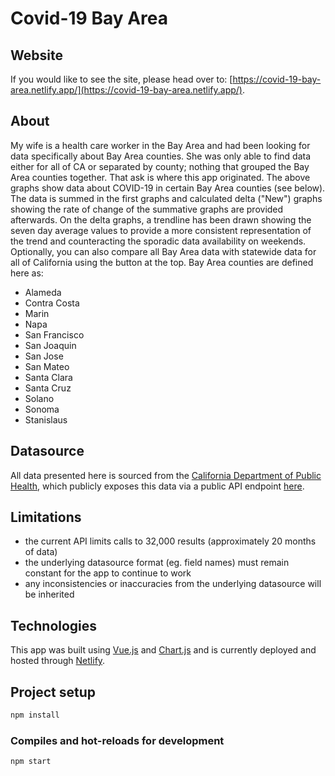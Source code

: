 # Covid-19 Bay Area

## Website

If you would like to see the site, please head over to: [https://covid-19-bay-area.netlify.app/](https://covid-19-bay-area.netlify.app/).

## About

My wife is a health care worker in the Bay Area and had been looking
for data specifically about Bay Area counties. She was only able to find
data either for all of CA or separated by county; nothing that grouped
the Bay Area counties together. That ask is where this app originated.
The above graphs show data about COVID-19 in certain Bay Area counties
(see below). The data is summed in the first graphs and calculated
delta ("New") graphs showing the rate of change of the summative
graphs are provided afterwards. On the delta graphs, a trendline has
been drawn showing the seven day average values to provide a more
consistent representation of the trend and counteracting the sporadic
data availability on weekends. Optionally, you can also compare all
Bay Area data with statewide data for all of California using the
button at the top. Bay Area counties are defined here as:

- Alameda
- Contra Costa
- Marin
- Napa
- San Francisco
- San Joaquin
- San Jose
- San Mateo
- Santa Clara
- Santa Cruz
- Solano
- Sonoma
- Stanislaus

## Datasource

All data presented here is sourced from the [California Department of Public Health](https://data.chhs.ca.gov/dataset/california-covid-19-hospital-data-and-case-statistics"), which publicly exposes this data via a public API endpoint [here](https://data.chhs.ca.gov/api/3/action/datastore_search?resource_id=6cd8d424-dfaa-4bdd-9410-a3d656e1176e).

## Limitations

- the current API limits calls to 32,000 results (approximately 20 months of data)
- the underlying datasource format (eg. field names) must remain constant for the app to continue to work
- any inconsistencies or inaccuracies from the underlying datasource will be inherited

## Technologies

This app was built using [Vue.js](https://vuejs.org/) and [Chart.js](https://www.chartjs.org/) and is currently deployed and hosted through [Netlify](https://www.netlify.com/).

## Project setup

```bash
npm install
```

### Compiles and hot-reloads for development

```bash
npm start
```
